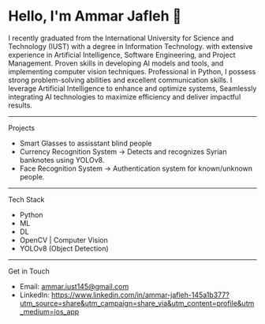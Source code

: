 
# Hello, I'm Ammar Jafleh 👋

I recently graduated from the International University for Science and Technology (IUST) with a degree in Information Technology. with extensive experience in Artificial Intelligence, Software Engineering,
and Project Management. Proven skills in developing AI models and tools, and
implementing computer vision techniques. Professional in Python, I possess strong problem-solving abilities
and excellent communication skills. I leverage Artificial Intelligence to enhance and optimize systems,
Seamlessly integrating AI technologies to maximize efficiency and deliver impactful results.

---

Projects
- Smart Glasses to assisstant blind people
- Currency Recognition System → Detects and recognizes Syrian banknotes using YOLOv8.  
- Face Recognition System → Authentication system for known/unknown people.
  
---

Tech Stack
- Python 
- ML
- DL
- OpenCV | Computer Vision  
- YOLOv8 (Object Detection)  
  

---

Get in Touch  
- Email: ammar.iust145@gmail.com  
- LinkedIn: https://www.linkedin.com/in/ammar-jafleh-145a1b377?utm_source=share&utm_campaign=share_via&utm_content=profile&utm_medium=ios_app  
